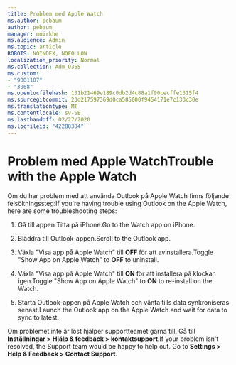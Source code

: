 ```yaml
---
title: Problem med Apple Watch
ms.author: pebaum
author: pebaum
manager: mnirkhe
ms.audience: Admin
ms.topic: article
ROBOTS: NOINDEX, NOFOLLOW
localization_priority: Normal
ms.collection: Adm_O365
ms.custom:
- "9001107"
- "3068"
ms.openlocfilehash: 131b21469e189c0db2d4c88a1f90cecffe1315f4
ms.sourcegitcommit: 23d217597369d0ca585600f9454171e7c133c30e
ms.translationtype: MT
ms.contentlocale: sv-SE
ms.lasthandoff: 02/27/2020
ms.locfileid: "42288304"
---
```

# <a name="trouble-with-the-apple-watch"></a><span data-ttu-id="96658-102">Problem med Apple Watch</span><span class="sxs-lookup"><span data-stu-id="96658-102">Trouble with the Apple Watch</span></span>

<span data-ttu-id="96658-103">Om du har problem med att använda Outlook på Apple Watch finns följande felsökningssteg:</span><span class="sxs-lookup"><span data-stu-id="96658-103">If you're having trouble using Outlook on the Apple Watch, here are some troubleshooting steps:</span></span> 

1. <span data-ttu-id="96658-104">Gå till appen Titta på iPhone.</span><span class="sxs-lookup"><span data-stu-id="96658-104">Go to the Watch app on iPhone.</span></span>

2. <span data-ttu-id="96658-105">Bläddra till Outlook-appen.</span><span class="sxs-lookup"><span data-stu-id="96658-105">Scroll to the Outlook app.</span></span>

3. <span data-ttu-id="96658-106">Växla "Visa app på Apple Watch" till **OFF** för att avinstallera.</span><span class="sxs-lookup"><span data-stu-id="96658-106">Toggle "Show App on Apple Watch" to **OFF** to uninstall.</span></span>

4. <span data-ttu-id="96658-107">Växla "Visa app på Apple Watch" till **ON** för att installera på klockan igen.</span><span class="sxs-lookup"><span data-stu-id="96658-107">Toggle "Show App on Apple Watch" to **ON** to re-install on the Watch.</span></span>

5. <span data-ttu-id="96658-108">Starta Outlook-appen på Apple Watch och vänta tills data synkroniseras senast.</span><span class="sxs-lookup"><span data-stu-id="96658-108">Launch the Outlook app on the Apple Watch and wait for data to sync to latest.</span></span> 

<span data-ttu-id="96658-109">Om problemet inte är löst hjälper supportteamet gärna till. Gå till **Inställningar > Hjälp & feedback > kontaktsupport**.</span><span class="sxs-lookup"><span data-stu-id="96658-109">If your problem isn't resolved, the Support team would be happy to help out. Go to **Settings > Help & Feedback > Contact Support**.</span></span> 